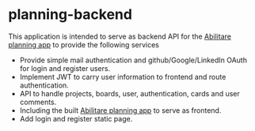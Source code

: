 # planning-backend

This application is intended to serve as backend API for the [Abilitare planning app](https://github.com/brianignacio5/planning) to provide the following services

* Provide simple mail authentication and github/Google/LinkedIn OAuth for login and register users.
* Implement JWT to carry user information to frontend and route authentication.
* API to handle projects, boards, user, authentication, cards and user comments.
* Including the built [Abilitare planning app](https://github.com/brianignacio5/planning) to serve as frontend.
* Add login and register static page.
